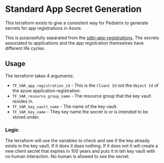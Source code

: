 # Standard App Secret Generation

This terraform exists to give a consistent way for Pediatrix to generate secrets for app registrations in Azure.

This is purposefully separated from the [sdbi-app-registrations](https://github.com/mednax-it/sdbi-app-registrations).  The secrets associated to applications and the app registration themselves have different life cycles.

## Usage

The terraform takes 4 arguments:

* `TF_VAR_app_registration_id` - This is the `Client Id` not the `Object Id` of the azure application registration.
* `TF_VAR_resource_group_name` - The resource group that the key vault resides in.
* `TF_VAR_key_vault_name` - The name of the key vault.
* `TF_VAR_key_name` - They key name the secret is or is intended to be stored under.

### Logic

The terraform will use the variables to check and see if the key already exists in the key vault.  If it does it does nothing.  If it does not it will create a new client secret that expires in 100 years and puts it in teh key vault with no human interaction.  No human is allowed to see the secret.
